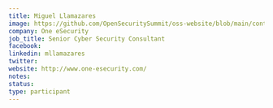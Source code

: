 ```yaml
---
title: Miguel Llamazares
image: https://github.com/OpenSecuritySummit/oss-website/blob/main/content/participant/images/MiguelLlamazares.jpeg?raw=true
company: One eSecurity
job_title: Senior Cyber Security Consultant
facebook:
linkedin: mllamazares
twitter: 
website: http://www.one-esecurity.com/
notes:
status: 
type: participant
---
```

